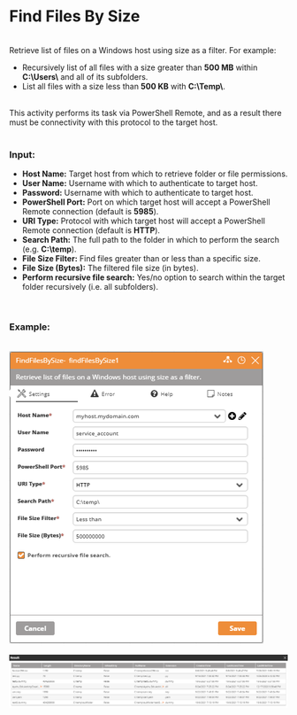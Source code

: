 <h1>Find Files By Size</h1>
<br>
Retrieve list of files on a Windows host using size as a filter.  For example:
<br>
<ul>
  <li>Recursively list of all files with a size greater than <b>500 MB</b> within <b>C:\Users\</b> and all of its subfolders.</li>
  <li>List all files with a size less than <b>500 KB</b> with <b>C:\Temp\</b>.</li>
</ul>
<br>
This activity performs its task via PowerShell Remote, and as a result there must be connectivity with this protocol to the target host.
<br><br>
<h3>Input:</h3>
<ul>
  <li><b>Host Name:</b> Target host from which to retrieve folder or file permissions.</li>
  <li><b>User Name:</b> Username with which to authenticate to target host.</li>
  <li><b>Password:</b> Username with which to authenticate to target host.</li>
  <li><b>PowerShell Port:</b> Port on which target host will accept a PowerShell Remote connection (default is <b>5985</b>).</li>
  <li><b>URI Type:</b> Protocol with which target host will accept a PowerShell Remote connection (default is <b>HTTP</b>).</li>
  <li><b>Search Path:</b> The full path to the folder in which to perform the search (e.g. <b>C:\temp</b>).</li>
  <li><b>File Size Filter:</b> Find files greater than or less than a specific size.</li>
  <li><b>File Size (Bytes):</b> The filtered file size (in bytes).</li>
  <li><b>Perform recursive file search:</b> Yes/no option to search within the target folder recursively (i.e. all subfolders).</li>
</ul>
<br>
<h3>Example:</h3>
<br>
<img src="https://github.com/Ayehu/custom-activities/blob/master/File%20Management/Find%20Files%20By%20Size/screenshot_1.png?raw=true">
<br><br>
<img src="https://github.com/Ayehu/custom-activities/blob/master/File%20Management/Find%20Files%20By%20Size/screenshot_2.png?raw=true">
